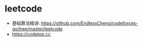 # leetcode

- 基础算法精讲: https://github.com/EndlessCheng/codeforces-go/tree/master/leetcode
- https://codetop.cc
